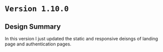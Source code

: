 # `Version 1.10.0`

## Design Summary

In this version I just updated the static and responsive deisngs of landing page and authentication pages.
